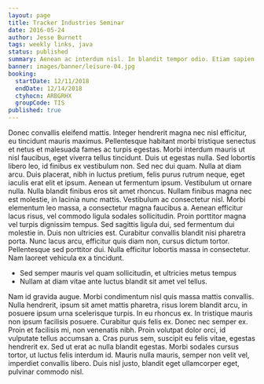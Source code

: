 ```yaml
---
layout: page
title: Tracker Industries Seminar
date: 2016-05-24
author: Jesse Burnett
tags: weekly links, java
status: published
summary: Aenean ac interdum nisl. In blandit tempor odio. Etiam sapien.
banner: images/banner/leisure-04.jpg
booking:
  startDate: 12/11/2018
  endDate: 12/14/2018
  ctyhocn: ARBGRHX
  groupCode: TIS
published: true
---
```

Donec convallis eleifend mattis. Integer hendrerit magna nec nisl efficitur, eu tincidunt mauris maximus. Pellentesque habitant morbi tristique senectus et netus et malesuada fames ac turpis egestas. Morbi interdum mauris ut nisl faucibus, eget viverra tellus tincidunt. Duis ut egestas nulla. Sed lobortis libero leo, id finibus ex vestibulum non. Sed nec dui quam. Nulla at diam arcu. Duis placerat, nibh in luctus pretium, felis purus rutrum neque, eget iaculis erat elit et ipsum. Aenean ut fermentum ipsum. Vestibulum ut ornare nulla. Nulla blandit finibus eros sit amet rhoncus. Nullam finibus magna nec est molestie, in lacinia nunc mattis. Vestibulum ac consectetur nisl. Morbi elementum leo massa, a consectetur magna faucibus a.
Aenean efficitur lacus risus, vel commodo ligula sodales sollicitudin. Proin porttitor magna vel turpis dignissim tempus. Sed sagittis ligula dui, sed fermentum dui molestie in. Duis non ultricies est. Curabitur convallis blandit nisi pharetra porta. Nunc lacus arcu, efficitur quis diam non, cursus dictum tortor. Pellentesque sed porttitor dui. Nulla efficitur lobortis massa in consectetur. Nam laoreet vehicula ex a tincidunt.

* Sed semper mauris vel quam sollicitudin, et ultricies metus tempus
* Nullam at diam vitae ante luctus blandit sit amet vel tellus.

Nam id gravida augue. Morbi condimentum nisl quis massa mattis convallis. Nulla hendrerit, ipsum sit amet mattis pharetra, risus lorem blandit arcu, in posuere ipsum urna scelerisque turpis. In eu rhoncus ex. In tristique mauris non ipsum facilisis posuere. Curabitur quis felis ex. Donec nec semper ex. Proin et facilisis mi, non venenatis nibh. Proin volutpat dolor orci, id vulputate tellus accumsan a. Cras purus sem, suscipit eu felis vitae, egestas hendrerit ex. Sed ut erat ac nulla blandit egestas. Morbi sodales cursus tortor, ut luctus felis interdum id. Mauris nulla mauris, semper non velit vel, imperdiet convallis libero. Duis nisl justo, blandit eget ullamcorper eget, pulvinar commodo nisl.
